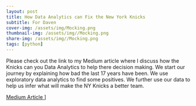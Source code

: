 ```yaml
---
layout: post
title: How Data Analytics can Fix the New York Knicks
subtitle: For Daven 
cover-img: /assets/img/Mocking.png
thumbnail-img: /assets/img//Mocking.png
share-img: /assets/img//Mocking.png
tags: [python]
---
```


Please check out the link to my Medium article where I discuss how the Knicks can you Data Analytics to help there decision making.  We start our journey by explaining how bad the last 17 years have been.  We use exploratory data analytics to find some positives.  We further use our data to help us infer what will make the NY Knicks a better team. 

[Medium Article ](https://medium.com/p/bcebfaeed4c7/edit)]
